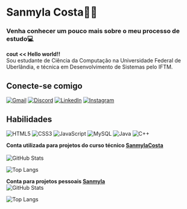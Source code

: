 # Sanmyla Costa👩‍💻
### Venha conhecer um pouco mais sobre o meu processo de estudo💻

<b>cout << Hello world!!</b>
<br>Sou estudante de Ciência da Computação na Universidade Federal de Uberlândia, e técnica em Desenvolvimento de Sistemas pelo IFTM.

## Conecte-se comigo 
[![Gmail](https://img.shields.io/badge/Gmail-333333?style=for-the-badge&logo=gmail&logoColor=red)](mailto:sanmylacosta@gmail.com)
[![Discord](https://img.shields.io/badge/Discord-7289DA?style=for-the-badge&logo=discord&logoColor=white)](https://discord.com/channels/@myla0598/)
[![LinkedIn](https://img.shields.io/badge/LinkedIn-0077B5?style=for-the-badge&logo=linkedin&logoColor=white)](https://www.linkedin.com/in/SanmylaSilvaCosta/)
[![Instagram](https://img.shields.io/badge/-Instagram-%23E4405F?style=for-the-badge&logo=instagram&logoColor=white)](https://www.instagram.com/Sanmyla_07/)

## Habilidades
![HTML5](https://img.shields.io/badge/HTML5-E34F26?style=for-the-badge&logo=html5&logoColor=white)
![CSS3](https://img.shields.io/badge/CSS3-1572B6?style=for-the-badge&logo=css3&logoColor=white)
![JavaScript](https://img.shields.io/badge/JavaScript-F7DF1E?style=for-the-badge&logo=javascript&logoColor=black)
![MySQL](https://img.shields.io/badge/MySQL-00000F?style=for-the-badge&logo=mysql&logoColor=white)
![Java](https://img.shields.io/badge/java-%23ED8B00.svg?style=for-the-badge&logo=openjdk&logoColor=white)
![C++](https://img.shields.io/badge/C%2B%2B-00599C?style=for-the-badge&logo=c%2B%2B&logoColor=white)

<b>Conta utilizada para projetos do curso técnico [SanmylaCosta](https://github.com/SanmylaCosta)</b><br><br>
![GitHub Stats](https://github-readme-stats.vercel.app/api?username=SanmylaCosta&theme=transparent&bg_color=000&border_color=30A3DC&show_icons=true&icon_color=30A3DC&title_color=E94D5F&text_color=FFF)

![Top Langs](https://github-readme-stats-git-masterrstaa-rickstaa.vercel.app/api/top-langs/?username=SanmylaCosta&layout=compact&bg_color=000&border_color=30A3DC&title_color=E94D5F&text_color=FFF)


<b>Conta para projetos pessoais [Sanmyla](https://github.com/Sanmyla)</b><br>
![GitHub Stats](https://github-readme-stats.vercel.app/api?username=Sanmyla&theme=transparent&bg_color=000&border_color=30A3DC&show_icons=true&icon_color=30A3DC&title_color=E94D5F&text_color=FFF)

![Top Langs](https://github-readme-stats-git-masterrstaa-rickstaa.vercel.app/api/top-langs/?username=Sanmyla&layout=compact&bg_color=000&border_color=30A3DC&title_color=E94D5F&text_color=FFF)
